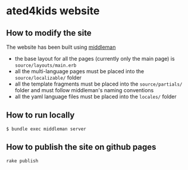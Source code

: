 ated4kids website
=================

How to modify the site
---------------

The website has been built using [middleman](http://middlemanapp.com/)

* the base layout for all the pages (currently only the main page) is `source/layouts/main.erb`
* all the multi-language pages must be placed into the `source/localizable/` folder
* all the template fragments must be placed into the `source/partials/` folder and must follow middleman's naming conventions
* all the yaml language files must be placed into the `locales/` folder

How to run locally
------------------
```
$ bundle exec middleman server
```

How to publish the site on github pages
------------------
```                   
rake publish
```